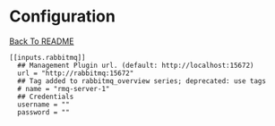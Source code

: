  # Configuration

[Back To README](README.md)

```
[[inputs.rabbitmq]]
  ## Management Plugin url. (default: http://localhost:15672)
  url = "http://rabbitmq:15672"
  ## Tag added to rabbitmq_overview series; deprecated: use tags
  # name = "rmq-server-1"
  ## Credentials
  username = ""
  password = ""
```